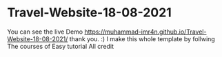 # Travel-Website-18-08-2021
You can see the live Demo https://muhammad-imr4n.github.io/Travel-Website-18-08-2021/
thank you. :)
I make this whole template by follwing The courses of Easy tutorial
All credit 